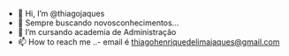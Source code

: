 - 👋 Hi, I’m @thiagojaques
- 👀 Sempre buscando novosconhecimentos...
- 🌱 I’m cursando academia de Administração
- 📫 How to reach me ..- email é  thiagohenriquedelimajaques@gmail.com

<!---
thiagojaques/thiagojaques is a ✨ special ✨ repository because its `README.md` (this file) appears on your GitHub profile.
You can click the Preview link to take a look at your changes.
--->
